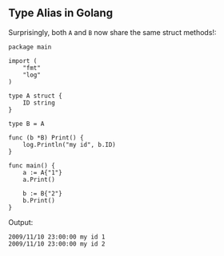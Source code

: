 ## Type Alias in Golang

Surprisingly, both `A` and `B` now share the same struct methods!:

```
package main

import (
	"fmt"
	"log"
)

type A struct {
	ID string
}

type B = A

func (b *B) Print() {
	log.Println("my id", b.ID)
}

func main() {
	a := A{"1"}
	a.Print()
	
	b := B{"2"}
	b.Print()
}
```

Output:

```
2009/11/10 23:00:00 my id 1
2009/11/10 23:00:00 my id 2
```
